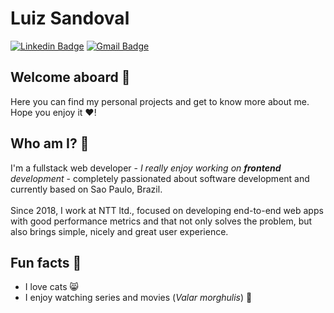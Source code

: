 # Luiz Sandoval

[![Linkedin Badge](https://img.shields.io/badge/-Luiz%20Sandoval-333333?style=flat-square&logo=Linkedin&logoColor=white&link=https://www.linkedin.com/in/luiz-sandoval/)](https://www.linkedin.com/in/luiz-sandoval/) 
[![Gmail Badge](https://img.shields.io/badge/-lgustavo728@gmail.com-333333?style=flat-square&logo=Gmail&logoColor=white&link=mailto:lgustavo728@gmail.com)](mailto:lgustavo728@gmail.com)

## Welcome aboard :rocket:

Here you can find my personal projects and get to know more about me. Hope you enjoy it :heart:!

## Who am I? :thinking:
 
I'm a fullstack web developer - <i>I really enjoy working on **frontend** development</i> - completely passionated about software development and currently based on Sao Paulo, Brazil.
<br />
<br />
Since 2018, I work at NTT ltd., focused on developing end-to-end web apps with good performance metrics and that not only solves the problem, but also brings simple, nicely and great user experience.

## Fun facts :dancer:

- I love cats :smile_cat:
- I enjoy watching series and movies (<i>Valar morghulis</i>) :dragon_face:
